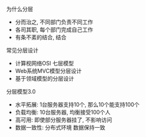 为什么分层

- 分而治之, 不同部门负责不同工作
- 各司其职, 每个部门完成自己工作
- 有条不紊的结合, 结合

常见分层设计

- 计算枧网络OSI 七层模型
- Web系统MVC模型分层设计
- 基于领域模型的分层设计

分层模型3.0

- 水平拓展: 1台服务器支持10个, 那么10个能支持100个
- 负载均衡: 10台服务器, 均衡接受100个人
- 高可用: 即使部分服务器挂了, 不影响访问
- 数据一致性: 分布式环境 数据保持一致
